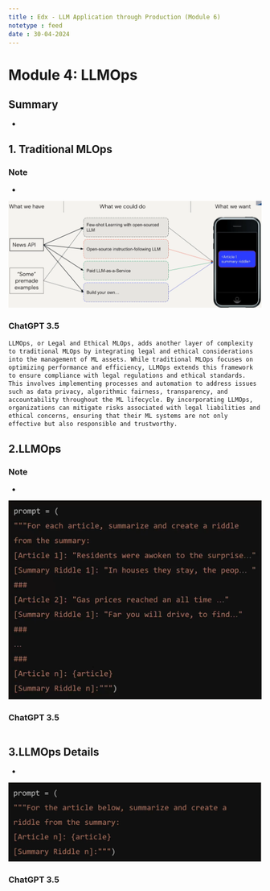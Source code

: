 ```yaml
---
title : Edx - LLM Application through Production (Module 6)
notetype : feed
date : 30-04-2024
---
```


# Module 4: LLMOps

## Summary
- 

## 1. Traditional MLOps
### Note
- 

![flow_develop](/assets/img/edx/llm/edx_llm_m4_apply.png)

### ChatGPT 3.5
```
LLMOps, or Legal and Ethical MLOps, adds another layer of complexity to traditional MLOps by integrating legal and ethical considerations into the management of ML assets. While traditional MLOps focuses on optimizing performance and efficiency, LLMOps extends this framework to ensure compliance with legal regulations and ethical standards. This involves implementing processes and automation to address issues such as data privacy, algorithmic fairness, transparency, and accountability throughout the ML lifecycle. By incorporating LLMOps, organizations can mitigate risks associated with legal liabilities and ethical concerns, ensuring that their ML systems are not only effective but also responsible and trustworthy.
```

## 2.LLMOps
### Note
- 

![few-shot](/assets/img/edx/llm/edx_llm_m4_few-shot.png)

### ChatGPT 3.5
```

```

## 3.LLMOps Details
- 

![zero_shot](/assets/img/edx/llm/edx_llm_m4_instruction_follow.png)

### ChatGPT 3.5
```

```